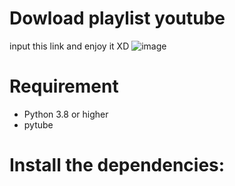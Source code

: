 # Dowload playlist youtube
input this link and enjoy it XD
![image](https://user-images.githubusercontent.com/63604038/209437661-aab92b69-7d87-4e08-8f42-dc4e87cfd968.png)
 # Requirement
- Python 3.8 or higher
- pytube
# Install the dependencies:
